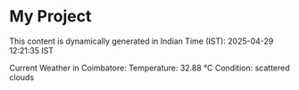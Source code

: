 # My Project

This content is dynamically generated in Indian Time (IST): 2025-04-29 12:21:35 IST


Current Weather in Coimbatore:
Temperature: 32.88 °C
Condition: scattered clouds
